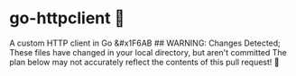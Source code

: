 # go-httpclient &#x1F6AB;
A custom HTTP client in Go
&#x1F6AB ## WARNING: Changes Detected;
These files have changed in your local directory, but aren't committed
The plan below may not accurately reflect the contents of this pull request!
&#x1F6AB;
